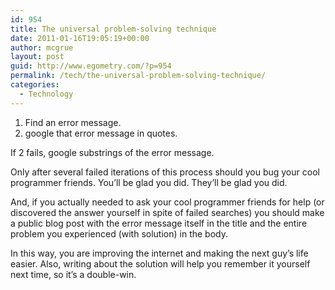 ```yaml
---
id: 954
title: The universal problem-solving technique
date: 2011-01-16T19:05:19+00:00
author: mcgrue
layout: post
guid: http://www.egometry.com/?p=954
permalink: /tech/the-universal-problem-solving-technique/
categories:
  - Technology
---
```

1. Find an error message.  
2. google that error message in quotes.

If 2 fails, google substrings of the error message.

Only after several failed iterations of this process should you bug your cool programmer friends. You&#8217;ll be glad you did. They&#8217;ll be glad you did.

And, if you actually needed to ask your cool programmer friends for help (or discovered the answer yourself in spite of failed searches) you should make a public blog post with the error message itself in the title and the entire problem you experienced (with solution) in the body.

In this way, you are improving the internet and making the next guy&#8217;s life easier. Also, writing about the solution will help you remember it yourself next time, so it&#8217;s a double-win.